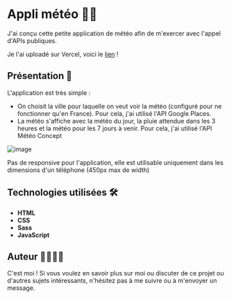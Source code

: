 # Appli météo 📖🎥

J'ai conçu cette petite application de météo afin de m'exercer avec l'appel d'APIs publiques. 

Je l'ai uploadé sur Vercel, voici le [lien](https://meteo-little-app.vercel.app/) ! 

## Présentation 🌟

L'application est très simple : 
- On choisit la ville pour laquelle on veut voir la météo (configuré pour ne fonctionner qu'en France). Pour cela, j'ai utilisé l'API Google Places.
- La météo s'affiche avec la météo du jour, la pluie attendue dans les 3 heures et la météo pour les 7 jours à venir. Pour cela, j'ai utilisé l'API Météo Concept

![image](https://github.com/AntoineGrb/meteo-agregateur/assets/119600392/b1276ebb-ade9-4839-94e0-e5c99f5bc330)

Pas de responsive pour l'application, elle est utilisable uniquement dans les dimensions d'un téléphone (450px max de width)

## Technologies utilisées 🛠️

- **HTML**
- **CSS**
- **Sass**
- **JavaScript**

## Auteur 👩‍💻👨‍💻

C'est moi ! Si vous voulez en savoir plus sur moi ou discuter de ce projet ou d'autres sujets intéressants, n'hésitez pas à me suivre ou à m'envoyer un message.
